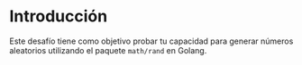 # Introducción

Este desafío tiene como objetivo probar tu capacidad para generar números aleatorios utilizando el paquete `math/rand` en Golang.

